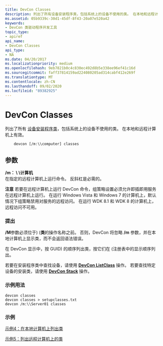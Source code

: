 ```yaml
---
title: DevCon Classes
description: 列出了所有设备安装程序类，包括系统上的设备不使用的类。 在本地和远程计算机上有效。
ms.assetid: 05b9339c-30d1-45df-8f43-20a07e520a42
keywords:
- DevCon 类驱动程序开发工具
topic_type:
- apiref
api_name:
- DevCon Classes
api_type:
- NA
ms.date: 04/20/2017
ms.localizationpriority: medium
ms.openlocfilehash: 9eb7821b0c4c830ec492d8b5e338ee96ef41c16d
ms.sourcegitcommit: faff37814159ad224080205ad314cabf412e269f
ms.translationtype: MT
ms.contentlocale: zh-CN
ms.lasthandoff: 09/02/2020
ms.locfileid: "89382925"
---
```

# <a name="devcon-classes"></a>DevCon Classes


列出了所有 [设备安装程序类](../install/overview-of-device-setup-classes.md)，包括系统上的设备不使用的类。 在本地和远程计算机上有效。

```
    devcon [/m:\\computer] classes 
```

## <a name="span-idddk_devcon_classes_toolsspanspan-idddk_devcon_classes_toolsspanparameters"></a><span id="ddk_devcon_classes_tools"></span><span id="DDK_DEVCON_CLASSES_TOOLS"></span>参数


<span id="________m___computer______"></span><span id="________M___COMPUTER______"></span>**/m： \\ \\计算机**   
在指定的远程计算机上运行命令。 反斜杠是必需的。

**注意**   若要在远程计算机上运行 DevCon 命令，组策略设置必须允许即插即用服务在远程计算机上运行。 在运行 Windows Vista 和 Windows 7 的计算机上，默认情况下组策略禁用对服务的远程访问。 在运行 WDK 8.1 和 WDK 8 的计算机上，远程访问不可用。



### <a name="span-idcommentsspanspan-idcommentsspancomments"></a><span id="comments"></span><span id="COMMENTS"></span>提出

**/M**参数必须位于)  (**类**的操作名称之前。 否则，DevCon 将忽略 **/m** 参数，并在本地计算机上显示类，而不会返回语法错误。

在 DevCon 显示中，按 GUID) 的顺序列出类，按它们在 (注册表中的显示顺序列出。

若要在安装程序类中查找设备，请使用 [**DevCon ListClass**](devcon-listclass.md) 操作。 若要查找特定设备的安装类，请使用 [**DevCon Stack**](devcon-stack.md) 操作。

### <a name="span-idsample_usagespanspan-idsample_usagespansample-usage"></a><span id="sample_usage"></span><span id="SAMPLE_USAGE"></span>示例用法

```
devcon classes
devcon classes > setupclasses.txt
devcon /m:\\Server01 classes
```

### <a name="span-idexamplesspanspan-idexamplesspanexamples"></a><span id="examples"></span><span id="EXAMPLES"></span>示例

[示例4：在本地计算机上列出类](devcon-examples.md#ddk_example_4_list_classes_on_the_local_computer_tools)

[示例5：列出远程计算机上的类](devcon-examples.md#ddk_example_5_list_classes_on_the_remote_computer_tools)